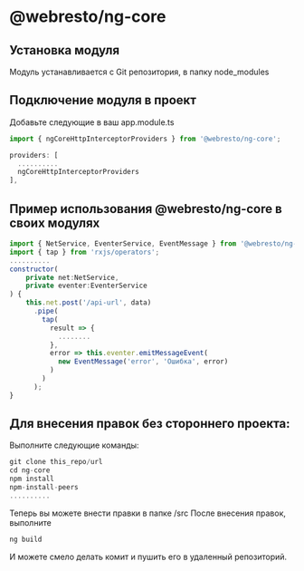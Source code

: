 # @webresto/ng-core
## Установка модуля
Модуль устанавливается с Git репозитория, в папку node_modules
## Подключение модуля в проект
Добавьте следующие в ваш app.module.ts

~~~ javascript
import { ngCoreHttpInterceptorProviders } from '@webresto/ng-core';
~~~
~~~ javascript  
providers: [
  ..........
  ngCoreHttpInterceptorProviders
],
~~~


## Пример использования @webresto/ng-core в своих модулях
~~~ javascript
import { NetService, EventerService, EventMessage } from '@webresto/ng-core';
import { tap } from 'rxjs/operators';
..........
constructor(
    private net:NetService,
    private eventer:EventerService
) {
    this.net.post('/api-url', data)
      .pipe(
        tap(
          result => {
            ........
          },
          error => this.eventer.emitMessageEvent(
            new EventMessage('error', 'Ошибка', error)
          )
        )
      );
}
~~~

## Для внесения правок без стороннего проекта:
Выполните следующие команды:
~~~ javascript
git clone this_repo/url
cd ng-core
npm install
npm-install-peers
..........


~~~
Теперь вы можете внести правки в папке /src
После внесения правок, выполните
~~~ javascript
ng build
~~~
И можете смело делать комит и пушить его в удаленный репозиторий.